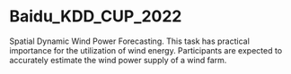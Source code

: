# Baidu_KDD_CUP_2022
Spatial Dynamic Wind Power Forecasting. This task has practical importance for the utilization of wind energy. Participants are expected to accurately estimate the wind power supply of a wind farm.
